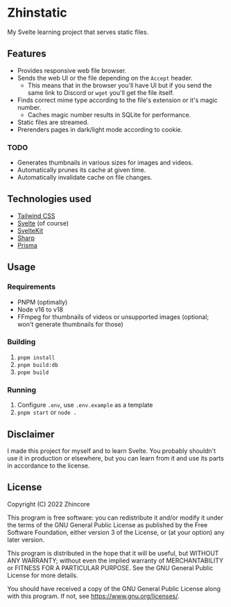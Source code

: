 # Zhinstatic

My Svelte learning project that serves static files.

## Features

- Provides responsive web file browser.
- Sends the web UI or the file depending on the `Accept` header.
  - This means that in the browser you'll have UI but if you send the same link to Discord or `wget` you'll get the file itself.
- Finds correct mime type according to the file's extension or it's magic number.
  - Caches magic number results in SQLite for performance.
- Static files are streamed.
- Prerenders pages in dark/light mode according to cookie.

### TODO

- Generates thumbnails in various sizes for images and videos.
- Automatically prunes its cache at given time.
- Automatically invalidate cache on file changes.

## Technologies used

- [Tailwind CSS](https://tailwindcss.com/)
- [Svelte](https://svelte.dev/) (of course)
- [SvelteKit](https://kit.svelte.dev/)
- [Sharp](https://sharp.pixelplumbing.com/)
- [Prisma](https://prisma.io/)

## Usage

### Requirements

- PNPM (optimally)
- Node v16 to v18
- FFmpeg for thumbnails of videos or unsupported images (optional; won't generate thumbnails for those)

### Building

1. `pnpm install`
2. `pnpm build:db`
3. `pnpm build`

### Running

1. Configure `.env`, use `.env.example` as a template
2. `pnpm start` or `node .`

## Disclaimer

I made this project for myself and to learn Svelte. You probably shouldn't use it in production or elsewhere, but you can learn from it and use its parts in accordance to the license.

## License

Copyright (C) 2022 Zhincore

This program is free software: you can redistribute it and/or modify
it under the terms of the GNU General Public License as published by
the Free Software Foundation, either version 3 of the License, or
(at your option) any later version.

This program is distributed in the hope that it will be useful,
but WITHOUT ANY WARRANTY; without even the implied warranty of
MERCHANTABILITY or FITNESS FOR A PARTICULAR PURPOSE. See the
GNU General Public License for more details.

You should have received a copy of the GNU General Public License
along with this program. If not, see <https://www.gnu.org/licenses/>.
